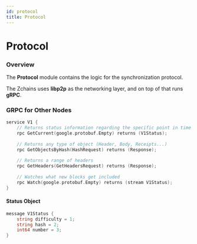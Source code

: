 ```yaml
---
id: protocol
title: Protocol
---
```


# Protocol

### Overview

The **Protocol** module contains the logic for the synchronization protocol.

The Zchains uses **libp2p** as the networking layer, and on top of that runs **gRPC**.

### GRPC for Other Nodes

```go
service V1 {
    // Returns status information regarding the specific point in time
    rpc GetCurrent(google.protobuf.Empty) returns (V1Status);
    
    // Returns any type of object (Header, Body, Receipts...)
    rpc GetObjectsByHash(HashRequest) returns (Response);
    
    // Returns a range of headers
    rpc GetHeaders(GetHeadersRequest) returns (Response);
    
    // Watches what new blocks get included
    rpc Watch(google.protobuf.Empty) returns (stream V1Status);
}
```

#### Status Object

```go
message V1Status {
    string difficulty = 1;
    string hash = 2;
    int64 number = 3;
}
```
